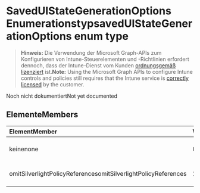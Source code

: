 # <a name="saveduistategenerationoptions-enum-type"></a><span data-ttu-id="33d92-101">SavedUIStateGenerationOptions Enumerationstyp</span><span class="sxs-lookup"><span data-stu-id="33d92-101">savedUIStateGenerationOptions enum type</span></span>

> <span data-ttu-id="33d92-102">**Hinweis:** Die Verwendung der Microsoft Graph-APIs zum Konfigurieren von Intune-Steuerelementen und -Richtlinien erfordert dennoch, dass der Intune-Dienst vom Kunden [ordnungsgemäß lizenziert](https://go.microsoft.com/fwlink/?linkid=839381) ist.</span><span class="sxs-lookup"><span data-stu-id="33d92-102">**Note:** Using the Microsoft Graph APIs to configure Intune controls and policies still requires that the Intune service is [correctly licensed](https://go.microsoft.com/fwlink/?linkid=839381) by the customer.</span></span>

<span data-ttu-id="33d92-103">Noch nicht dokumentiert</span><span class="sxs-lookup"><span data-stu-id="33d92-103">Not yet documented</span></span>
## <a name="members"></a><span data-ttu-id="33d92-104">Elemente</span><span class="sxs-lookup"><span data-stu-id="33d92-104">Members</span></span>
|<span data-ttu-id="33d92-105">Element</span><span class="sxs-lookup"><span data-stu-id="33d92-105">Member</span></span>|<span data-ttu-id="33d92-106">Wert</span><span class="sxs-lookup"><span data-stu-id="33d92-106">Value</span></span>|<span data-ttu-id="33d92-107">Beschreibung</span><span class="sxs-lookup"><span data-stu-id="33d92-107">Description</span></span>|
|:---|:---|:---|
|<span data-ttu-id="33d92-108">keine</span><span class="sxs-lookup"><span data-stu-id="33d92-108">none</span></span>|<span data-ttu-id="33d92-109">0</span><span class="sxs-lookup"><span data-stu-id="33d92-109">0%</span></span>|<span data-ttu-id="33d92-110">Noch nicht dokumentiert</span><span class="sxs-lookup"><span data-stu-id="33d92-110">Not yet documented</span></span>|
|<span data-ttu-id="33d92-111">omitSilverlightPolicyReferences</span><span class="sxs-lookup"><span data-stu-id="33d92-111">omitSilverlightPolicyReferences</span></span>|<span data-ttu-id="33d92-112">1</span><span class="sxs-lookup"><span data-stu-id="33d92-112">-1</span></span>|<span data-ttu-id="33d92-113">Noch nicht dokumentiert</span><span class="sxs-lookup"><span data-stu-id="33d92-113">Not yet documented</span></span>|








